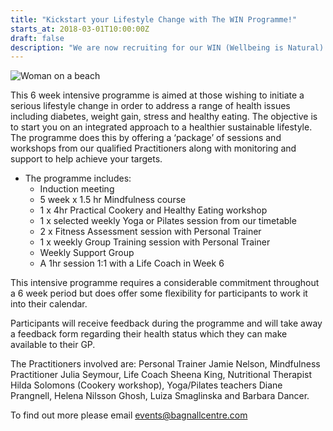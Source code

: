 ```yaml
---
title: "Kickstart your Lifestyle Change with The WIN Programme!"
starts_at: 2018-03-01T10:00:00Z
draft: false
description: "We are now recruiting for our WIN (Wellbeing is Natural) Programme."
---
```


![Woman on a beach](/uploads/woman.jpg)

This 6 week intensive programme is aimed at those wishing to initiate a serious lifestyle change in order to address a range of health issues including diabetes, weight gain, stress and healthy eating. The objective is to start you on an integrated approach to a healthier sustainable lifestyle. The programme does this by offering a ‘package’ of sessions and workshops from our qualified Practitioners along with monitoring and support to help achieve your targets.

- The programme includes:
    - Induction meeting
    - 5 week x 1.5 hr Mindfulness course
    - 1 x 4hr Practical Cookery and Healthy Eating workshop
    - 1 x selected weekly Yoga or Pilates session from our timetable
    - 2 x Fitness Assessment session with Personal Trainer
    - 1 x weekly Group Training session with Personal Trainer
    - Weekly Support Group
    - A 1hr session 1:1 with a Life Coach in Week 6

This intensive programme requires a considerable commitment throughout a 6 week period but does offer some flexibility for participants to work it into their calendar.

Participants will receive feedback during the programme and will take away a feedback form regarding their health status which they can make available to their GP.

The Practitioners involved are: Personal Trainer Jamie Nelson, Mindfulness Practitioner Julia Seymour, Life Coach Sheena King, Nutritional Therapist Hilda Solomons (Cookery workshop), Yoga/Pilates teachers Diane Prangnell, Helena Nilsson Ghosh, Luiza Smaglinska and Barbara Dancer.

To find out more please email [events@bagnallcentre.com](mailto:events@bagnallcentre.com)